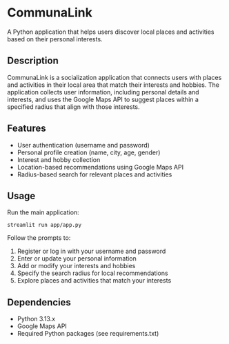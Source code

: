 # CommunaLink

A Python application that helps users discover local places and activities based on their personal interests.

## Description

CommunaLink is a socialization application that connects users with places and activities in their local area that match their interests and hobbies. The application collects user information, including personal details and interests, and uses the Google Maps API to suggest places within a specified radius that align with those interests.

## Features

- User authentication (username and password)
- Personal profile creation (name, city, age, gender)
- Interest and hobby collection
- Location-based recommendations using Google Maps API
- Radius-based search for relevant places and activities


## Usage

Run the main application:
```
streamlit run app/app.py
```

Follow the prompts to:
1. Register or log in with your username and password
2. Enter or update your personal information
3. Add or modify your interests and hobbies
4. Specify the search radius for local recommendations
5. Explore places and activities that match your interests

## Dependencies

- Python 3.13.x
- Google Maps API
- Required Python packages (see requirements.txt)